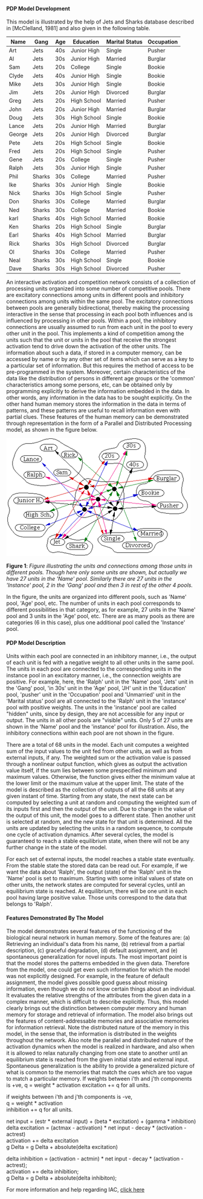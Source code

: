 #### PDP Model Development

This model is illustrated by the help of Jets and Sharks database described in [McClelland, 1981] and also given in the following table.

|Name  |Gang  |Age|Education|Marital Status |Occupation|
|------|------|---|---------|--------|----------|
|Art   |Jets  |40s|Junior High   |Single  |Pusher    |
|Al    |Jets  |30s|Junior High   |Married |Burglar   |
|Sam   |Jets  |20s|College  |Single  |Bookie    |
|Clyde |Jets  |40s|Junior High   |Single  |Bookie    |
|Mike  |Jets  |30s|Junior High   |Single  |Bookie    |
|Jim   |Jets  |20s|Junior High   |Divorced|Burglar   |
|Greg  |Jets  |20s|High School     |Married |Pusher    |
|John  |Jets  |20s|Junior High   |Married |Burglar   |
|Doug  |Jets  |30s|High School    |Single  |Bookie    |
|Lance |Jets  |20s|Junior High   |Married |Burglar   |
|George|Jets  |20s|Junior High   |Divorced|Burglar   |
|Pete  |Jets  |20s|High School     |Single  |Bookie    |
|Fred  |Jets  |20s|High School     |Single  |Pusher    |
|Gene  |Jets  |20s|College  |Single  |Pusher    |
|Ralph |Jets  |30s|Junior High  |Single  |Pusher    |
|Phil  |Sharks|30s|College  |Married |Pusher    |
|Ike   |Sharks|30s|Junior High   |Single  |Bookie    |
|Nick  |Sharks|30s|High School     |Single  |Pusher    |
|Don   |Sharks|30s|College  |Married |Burglar   |
|Ned   |Sharks|30s|College  |Married |Bookie    |
|karl  |Sharks|40s|High School    |Married |Bookie    |
|Ken   |Sharks|20s|High School     |Single  |Burglar   |
|Earl  |Sharks|40s|High School    |Married |Burglar   |
|Rick  |Sharks|30s|High School     |Divorced|Burglar   |
|Ol    |Sharks|30s|College  |Married |Pusher    |
|Neal  |Sharks|30s|High School     |Single  |Bookie    |
|Dave  |Sharks|30s|High School     |Divorced|Pusher    |


An interactive activation and competition network consists of a collection of processing units organized into some number of competitive pools. There are excitatory connections among units in different pools and inhibitory connections among units within the same pool. The excitatory connections between pools are generally bidirectional, thereby making the processing interactive in the sense that processing in each pool both influences and is influenced by processing in other pools. Within a pool, the inhibitory connections are usually assumed to run from each unit in the pool to every other unit in the pool. This implements a kind of competition among the units such that the unit or units in the pool that receive the strongest activation tend to drive down the activation of the other units. The information about such a data, if stored in a computer memory, can be accessed by name or by any other set of items which can serve as a key to a particular set of information. But this requires the method of access to be pre-programmed in the system. Moreover, certain characteristics of the data like the distribution of persons in different age groups or the 'common' characteristics among some persons, etc, can be obtained only by programming explicitly to derive the information embedded in the data. In other words, any information in the data has to be sought explicitly. On the other hand human memory stores the information in the data in terms of patterns, and these patterns are useful to recall information even with partial clues. These features of the human memory can be demonstrated through representation in the form of a Parallel and Distributed Processing model, as shown in the figure below.



<img src="images/jetshark.gif">

**Figure 1**: *Figure illustrating the units and connections among those units in different pools. Though here only some units are shown, but actually we have 27 units in the 'Name' pool. Similarly there are 27 units in the 'Instance' pool, 2 in the 'Gang' pool and then 3 in rest of the other 4 pools.*

In the figure, the units are organized into different pools, such as 'Name' pool, 'Age' pool, etc. The number of units in each pool corresponds to different possibilities in that category, as for example, 27 units in the 'Name' pool and 3 units in the 'Age' pool, etc. There are as many pools as there are categories (6 in this case), plus one additional pool called the 'Instance' pool.

#### PDP Model Description

Units within each pool are connected in an inhibitory manner, i.e., the output of each unit is fed with a negative weight to all other units in the same pool. The units in each pool are connected to the corresponding units in the instance pool in an excitatory manner, i.e., the connection weights are positive. For example, here, the 'Ralph' unit in the 'Name' pool, 'Jets' unit in the 'Gang' pool, 'in 30s' unit in the 'Age' pool, 'JH' unit in the 'Education' pool, 'pusher' unit in the 'Occupation' pool and 'Unmarried' unit in the 'Marital status' pool are all connected to the 'Ralph' unit in the 'instance' pool with positive weights. The units in the 'instance' pool are called "hidden" units, since by design, they are not accessible for any input or output. The units in all other pools are "visible" units. Only 5 of 27 units are shown in the 'Name' pool and the 'instance' pool for illustration. Also, the inhibitory connections within each pool are not shown in the figure.

There are a total of 68 units in the model. Each unit computes a weighted sum of the input values to the unit fed from other units, as well as from external inputs, if any. The weighted sum or the activation value is passed through a nonlinear output function, which gives as output the activation value itself, if the sum lies between some prespecified minimum and maximum values. Otherwise, the function gives either the minimum value at the lower limit or the maximum value at the upper limit. The state of the model is described as the collection of outputs of all the 68 units at any given instant of time. Starting from any state, the next state can be computed by selecting a unit at random and computing the weighted sum of its inputs first and then the output of the unit. Due to change in the value of the output of this unit, the model goes to a different state. Then another unit is selected at random, and the new state for that unit is determined. All the units are updated by selecting the units in a random sequence, to compute one cycle of activation dynamics. After several cycles, the model is guaranteed to reach a stable equilibrium state, when there will not be any further change in the state of the model.

For each set of external inputs, the model reaches a stable state eventually. From the stable state the stored data can be read out. For example, if we want the data about 'Ralph', the output (state) of the 'Ralph' unit in the 'Name' pool is set to maximum. Starting with some initial values of state on other units, the network states are computed for several cycles, until an equilibrium state is reached. At equilibrium, there will be one unit in each pool having large positive value. Those units correspond to the data that belongs to 'Ralph'.

#### Features Demonstrated By The Model

The model demonstrates several features of the functioning of the biological neural network in human memory. Some of the features are: (a) Retrieving an individual's data from his name, (b) retrieval from a partial description, (c) graceful degradation, (d) default assignment, and (e) spontaneous generalization for novel inputs. The most important point is that the model stores the patterns embedded in the given data. Therefore from the model, one could get even such information for which the model was not explicitly designed. For example, in the feature of default assignment, the model gives possible good guess about missing information, even though we do not know certain things about an individual. It evaluates the relative strengths of the attributes from the given data in a complex manner, which is difficult to describe explicitly. Thus, this model clearly brings out the distinction between computer memory and human memory for storage and retrieval of information. The model also brings out the features of content-addressable memories and associative memories for information retrieval. Note the distributed nature of the memory in this model, in the sense that, the information is distributed in the weights throughout the network. Also note the parallel and distributed nature of the activation dynamics when the model is realized in hardware, and also when it is allowed to relax naturally changing from one state to another until an equilibrium state is reached from the given initial state and external input. Spontaneous generalization is the ability to provide a generalized picture of what is common to the memories that match the cues which are too vague to match a particular memory. If weights between i'th and j'th components is +ve,
q = weight * activation
excitation += q for all units.

if weights between i'th and j'th components is -ve,
\
q = weight * activation
\
inhibition += q for all units.

net input = (estr * external input) + (beta * excitation) + (gamma * inhibition)
\
delta excitation = (actmax - activation) * net input - decay * (activation - actrest)
\
activation += delta excitation
\
g Delta = g Delta + absolute(delta excitation)

delta inhibition = (activation - actmin) * net input - decay * (activation - actrest);
\
activation += delta inhibition;
\
g Delta = g Delta + absolute(delta inhibiton);

For more information and help regarding IAC, [click here](https://web.stanford.edu/group/pdplab/pdphandbook/handbookch3.html) 
